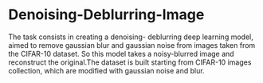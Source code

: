 # Denoising-Deblurring-Image
The task consists in creating a denoising- deblurring deep learning model, aimed to remove gaussian blur and gaussian noise from images taken from the CIFAR-10 dataset.  So this model takes a noisy-blurred image and reconstruct the original.The dataset is built starting from CIFAR-10 images collection, which are modified with gaussian noise and blur.
